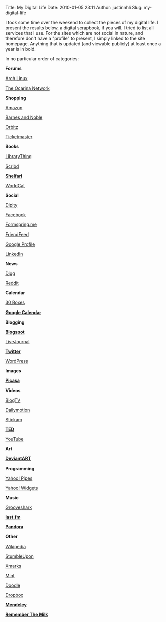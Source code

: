 Title: My Digital Life
Date: 2010-01-05 23:11
Author: justinnhli
Slug: my-digital-life

I took some time over the weekend to collect the pieces of my digital
life. I present the results below, a digital scrapbook, if you will. I
tried to list all services that I use. For the sites which are not
social in nature, and therefore don't have a "profile" to present, I
simply linked to the site homepage. Anything that is updated (and
viewable publicly) at least once a year is in bold.

In no particular order of categories:

<div style="text-align:left;">

**Forums**

</div>

<div style="text-align:left;">

[Arch Linux](http://bbs.archlinux.org/profile.php?id=24607)

</div>

<div style="text-align:left;">

[The Ocarina Network](http://theocarinanetwork.com/profile/3021935/)

</div>

<div style="text-align:left;">

</div>

<div style="text-align:left;">

**Shopping**

</div>

<div style="text-align:left;">

[Amazon](http://www.amazon.com/)

</div>

<div style="text-align:left;">

[Barnes and Noble](http://www.bn.com/)

</div>

<div style="text-align:left;">

[Orbitz](http://www.orbitz.com/)

</div>

<div style="text-align:left;">

[Ticketmaster](http://www.ticketmaster.com/)

</div>

<div style="text-align:left;">

</div>

<div style="text-align:left;">

**Books**

</div>

<div style="text-align:left;">

[LibraryThing](http://www.librarything.com/home/justinnhli)

</div>

<div style="text-align:left;">

[Scribd](http://www.scribd.com/justinnhli)

</div>

<div style="text-align:left;">

**[Shelfari](http://www.shelfari.com/justinnhli)**

</div>

<div style="text-align:left;">

[WorldCat](http://www.worldcat.org/profiles/justinnhli/lists/213886)

</div>

<div style="text-align:left;">

</div>

<div style="text-align:left;">

**Social**

</div>

<div style="text-align:left;">

[Dipity](http://www.dipity.com/justinnhli)

</div>

<div style="text-align:left;">

[Facebook](http://www.facebook.com/justinnhli)

</div>

<div style="text-align:left;">

[Formspring.me](http://www.formspring.me/justinnhli)

</div>

<div style="text-align:left;">

[FriendFeed](http://friendfeed.com/justinnhli)

</div>

<div style="text-align:left;">

[Google Profile](http://www.google.com/profiles/justinnhli)

</div>

<div style="text-align:left;">

[LinkedIn](http://www.linkedin.com/pub/justin-li/10/90a/479)

</div>

<div style="text-align:left;">

</div>

<div style="text-align:left;">

**News**

</div>

<div style="text-align:left;">

[Digg](http://digg.com/users/justinnhli)

</div>

<div style="text-align:left;">

[Reddit](http://www.reddit.com/)

</div>

<div style="text-align:left;">

</div>

<div style="text-align:left;">

**Calendar**

</div>

<div style="text-align:left;">

[30 Boxes](http://30boxes.com/user/7709199/JustinLi)

</div>

<div style="text-align:left;">

**[Google
Calendar](http://www.google.com/calendar/embed?src=justinnhli@gmail.com)**

</div>

<div style="text-align:left;">

</div>

<div style="text-align:left;">

**Blogging**

</div>

<div style="text-align:left;">

**[Blogspot](http://justinnhli.blogspot.com/)**

</div>

<div style="text-align:left;">

[LiveJournal](http://ninghui48.livejournal.com/)

</div>

<div style="text-align:left;">

**[Twitter](http://twitter.com/justinnhli)**

</div>

<div style="text-align:left;">

[WordPress](http://justinnhli.wordpress.com/)

</div>

<div style="text-align:left;">

</div>

<div style="text-align:left;">

**Images**

</div>

<div style="text-align:left;">

**[Picasa](http://picasaweb.google.com/justinnhli)**

</div>

<div style="text-align:left;">

</div>

<div style="text-align:left;">

**Videos**

</div>

<div style="text-align:left;">

[BlogTV](http://www.blogtv.com/People/jnhl)

</div>

<div style="text-align:left;">

[Dailymotion](http://www.dailymotion.com/justinnhli)

</div>

<div style="text-align:left;">

[Stickam](http://www.stickam.com/justinnhli)

</div>

<div style="text-align:left;">

**[TED](http://www.ted.com/profiles/view/id/186411)**

</div>

<div style="text-align:left;">

[YouTube](http://www.youtube.com/user/justinnhli)

</div>

<div style="text-align:left;">

</div>

<div style="text-align:left;">

**Art**

</div>

<div style="text-align:left;">

**[DeviantART](http://justinnhli.deviantart.com/)**

</div>

<div style="text-align:left;">

</div>

<div style="text-align:left;">

**Programming**

</div>

<div style="text-align:left;">

[Yahoo!
Pipes](http://pipes.yahoo.com/pipes/person.info?eyuid=zfq1fAs5vXDhjEMTda1A6aQU)

</div>

<div style="text-align:left;">

[Yahoo! Widgets](http://widgets.yahoo.com/)

</div>

<div style="text-align:left;">

</div>

<div style="text-align:left;">

**Music**

</div>

<div style="text-align:left;">

[Grooveshark](http://listen.grooveshark.com/)

</div>

<div style="text-align:left;">

**[last.fm](http://www.last.fm/user/justinnhli)**

</div>

<div style="text-align:left;">

**[Pandora](http://www.pandora.com/people/justinnhli)**

</div>

<div style="text-align:left;">

</div>

<div style="text-align:left;">

**Other**

</div>

<div style="text-align:left;">

[Wikipedia](http://en.wikipedia.org/wiki/User:Justinnhli)

</div>

<div style="text-align:left;">

[StumbleUpon](http://www.stumbleupon.com/stumbler/justinnhli/)

</div>

<div style="text-align:left;">

[Xmarks](http://www.xmarks.com/profile/justinnhli)

</div>

<div style="text-align:left;">

[Mint](http://www.mint.com/)

</div>

<div style="text-align:left;">

[Doodle](http://doodle.com/)

</div>

<div style="text-align:left;">

[Dropbox](http://www.dropbox.com/)

</div>

<div style="text-align:left;">

**[Mendeley](http://www.mendeley.com/profiles/justin-li1)**

</div>

<div style="text-align:left;">

**[Remember The Milk](http://www.rememberthemilk.com/home/justinnhli/)**

</div>
